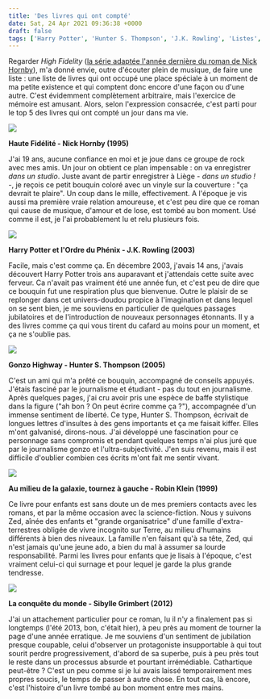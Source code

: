```yaml
---
title: 'Des livres qui ont compté'
date: Sat, 24 Apr 2021 09:36:38 +0000
draft: false
tags: ['Harry Potter', 'Hunter S. Thompson', 'J.K. Rowling', 'Listes', 'Nick Hornby', 'Non-fiction', 'Robin Klein', 'Roman', 'Sibylle Grimbert']
---
```


Regarder _High Fidelity_ ([la série adaptée l'année dernière du roman de Nick Hornby](https://carnetslunaires.wordpress.com/2021/04/17/deux-series-pour-changer/)), m'a donné envie, outre d'écouter plein de musique, de faire une liste : une liste de livres qui ont occupé une place spéciale à un moment de ma petite existence et qui comptent donc encore d'une façon ou d'une autre. C'est évidemment complètement arbitraire, mais l'exercice de mémoire est amusant. Alors, selon l'expression consacrée, c'est parti pour le top 5 des livres qui ont compté un jour dans ma vie.

![](https://carnetslunaires.wordpress.com/wp-content/uploads/2021/04/haute-fidelite.jpg?w=308)

**Haute Fidélité - Nick Hornby (1995)**

J'ai 19 ans, aucune confiance en moi et je joue dans ce groupe de rock avec mes amis. Un jour on obtient ce plan impensable : on va enregistrer _dans un studio_. Juste avant de partir enregistrer à Liège - _dans un studio_ _!_ -, je reçois ce petit bouquin coloré avec un vinyle sur la couverture : "ça devrait te plaire". Un coup dans le mille, effectivement. A l'époque je vis aussi ma première vraie relation amoureuse, et c'est peu dire que ce roman qui cause de musique, d'amour et de lose, est tombé au bon moment. Usé comme il est, je l'ai probablement lu et relu plusieurs fois.

![](https://carnetslunaires.wordpress.com/wp-content/uploads/2021/04/hp-phenix.jpg?w=333)

**Harry Potter et l'Ordre du Phénix - J.K. Rowling (2003)**

Facile, mais c'est comme ça. En décembre 2003, j'avais 14 ans, j'avais découvert Harry Potter trois ans auparavant et j'attendais cette suite avec ferveur. Ca n'avait pas vraiment été une année fun, et c'est peu de dire que ce bouquin fut une respiration plus que bienvenue. Outre le plaisir de se replonger dans cet univers-doudou propice à l'imagination et dans lequel on se sent bien, je me souviens en particulier de quelques passages jubilatoires et de l'introduction de nouveaux personnages étonnants. Il y a des livres comme ça qui vous tirent du cafard au moins pour un moment, et ça ne s'oublie pas.

![](https://carnetslunaires.wordpress.com/wp-content/uploads/2021/04/gonzo-highway.jpg?w=486)

**Gonzo Highway - Hunter S. Thompson (2005)**

C'est un ami qui m'a prêté ce bouquin, accompagné de conseils appuyés. J'étais fasciné par le journalisme et étudiant - pas du tout en journalisme. Après quelques pages, j'ai cru avoir pris une espèce de baffe stylistique dans la figure ("ah bon ? On peut écrire comme ça ?"), accompagnée d'un immense sentiment de liberté. Ce type, Hunter S. Thompson, écrivait de longues lettres d'insultes à des gens importants et ça me faisait kiffer. Elles m'ont galvanisé, dirons-nous. J'ai développé une fascination pour ce personnage sans compromis et pendant quelques temps n'ai plus juré que par le journalisme gonzo et l'ultra-subjectivité. J'en suis revenu, mais il est difficile d'oublier combien ces écrits m'ont fait me sentir vivant.

![](https://carnetslunaires.wordpress.com/wp-content/uploads/2021/04/au-milieu-de-la-galaxie.jpg?w=252)

**Au milieu de la galaxie, tournez à gauche - Robin Klein (1999)**

Ce livre pour enfants est sans doute un de mes premiers contacts avec les romans, et par la même occasion avec la science-fiction. Nous y suivons Zed, aînée des enfants et "grande organisatrice" d'une famille d'extra-terrestres obligée de vivre incognito sur Terre, au milieu d'humains différents à bien des niveaux. La famille n'en faisant qu'à sa tête, Zed, qui n'est jamais qu'une jeune ado, a bien du mal à assumer sa lourde responsabilité. Parmi les livres pour enfants que je lisais à l'époque, c'est vraiment celui-ci qui surnage et pour lequel je garde la plus grande tendresse.

![](https://carnetslunaires.wordpress.com/wp-content/uploads/2021/04/conquete-du-monde-1.jpg?w=331)

**La conquête du monde - Sibylle Grimbert (2012)**

J'ai un attachement particulier pour ce roman, lu il n'y a finalement pas si longtemps (l'été 2013, bon, c'était hier), à peu près au moment de tourner la page d'une année erratique. Je me souviens d'un sentiment de jubilation presque coupable, celui d'observer un protagoniste insupportable à qui tout sourit perdre progressivement, d'abord de sa superbe, puis à peu près tout le reste dans un processus absurde et pourtant irrémédiable. Cathartique peut-être ? C'est un peu comme si je lui avais laissé temporairement mes propres soucis, le temps de passer à autre chose. En tout cas, là encore, c'est l'histoire d'un livre tombé au bon moment entre mes mains.